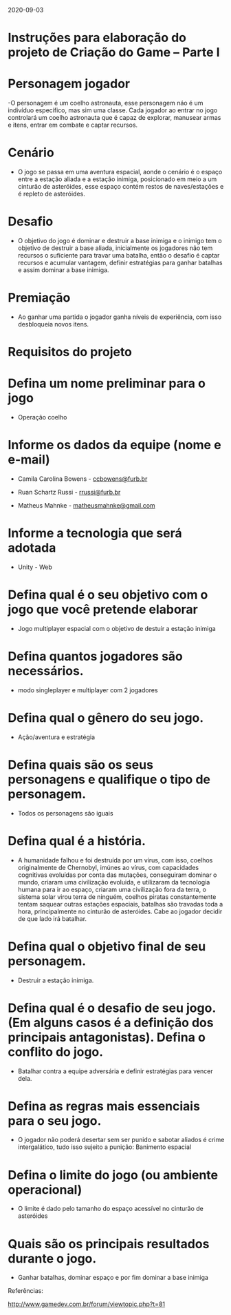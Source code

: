 2020-09-03 

# Instruções para elaboração do projeto de Criação do Game – Parte I 

 

# Personagem jogador  

-O personagem é um coelho astronauta, esse personagem náo é um indivíduo específico, mas sim uma classe. Cada jogador ao entrar no jogo controlará um coelho astronauta que é capaz de explorar, manusear armas e itens, entrar em combate e captar recursos. 

# Cenário 

- O jogo se passa em uma aventura espacial, aonde o cenário é o espaço entre a estação aliada e a estação inimiga,  posicionado em meio a um cinturão de asteróides, esse espaço contém restos de naves/estações e é repleto de asteróides. 

# Desafio 

- O  objetivo do jogo é dominar e destruir a base inimiga e o inimigo tem o objetivo de destruir a base aliada, inicialmente os jogadores não tem recursos o suficiente para travar uma batalha, então o desafio é captar recursos e acumular vantagem, definir estratégias para ganhar batalhas e assim dominar a base inimiga.  

# Premiação 

- Ao ganhar uma partida o jogador ganha níveis de experiência, com isso desbloqueia novos itens. 


# Requisitos do projeto 

# Defina um nome preliminar para o jogo 

- Operação coelho 

# Informe os dados da equipe (nome e e-mail) 

- Camila Carolina Bowens - ccbowens@furb.br 

- Ruan Schartz Russi - rrussi@furb.br 

- Matheus Mahnke - matheusmahnke@gmail.com 

 

# Informe a tecnologia que será adotada 

- Unity - Web 

 

# Defina qual é o seu objetivo com o jogo que você pretende elaborar  

- Jogo multiplayer espacial com o objetivo de destuir a estação inimiga 

 

# Defina quantos jogadores são necessários.   

- modo singleplayer e multiplayer com 2 jogadores 

 

# Defina qual o gênero do seu jogo. 	 

- Ação/aventura e estratégia 


# Defina quais são os seus personagens e qualifique o tipo de personagem.  

- Todos os personagens são iguais 

 
# Defina qual é a história.   

- A humanidade falhou e foi destruída por um vírus, com isso, coelhos originalmente de Chernobyl, imúnes ao vírus, com capacidades cognitivas evoluídas por conta das mutações, conseguiram dominar o mundo, criaram uma civilização evoluida, e utilizaram da tecnologia humana para ir ao espaço, criaram uma civilização fora da terra, o sistema solar virou terra de ninguém, coelhos piratas constantemente tentam saquear outras estações espaciais, batalhas são travadas toda a hora, principalmente no cinturão de asteróides. Cabe ao jogador decidir de que lado irá batalhar. 


# Defina qual o objetivo final de seu personagem.  

- Destruir a estação inimiga. 

 
# Defina qual é o desafio de seu jogo. (Em alguns casos é a definição dos principais antagonistas). Defina o conflito do jogo.   

- Batalhar contra a equipe adversária e definir estratégias para vencer dela. 


# Defina as regras mais essenciais para o seu jogo.   

- O jogador não poderá desertar sem ser punido e sabotar aliados é crime intergalático, tudo isso sujeito a punição: Banimento espacial 


# Defina o limite do jogo (ou ambiente operacional)   

- O limite é dado pelo tamanho do espaço acessível no cinturão de asteróides 


# Quais são os principais resultados durante o jogo.  

- Ganhar batalhas, dominar espaço e por fim dominar a base inimiga 



Referências: 

http://www.gamedev.com.br/forum/viewtopic.php?t=81 

